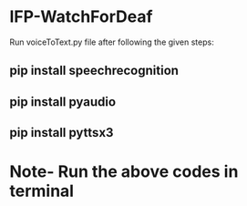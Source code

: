 # IFP-WatchForDeaf

Run voiceToText.py file after following the given steps:

## pip install speechrecognition

## pip install pyaudio

## pip install pyttsx3

# Note- Run the above codes in terminal
